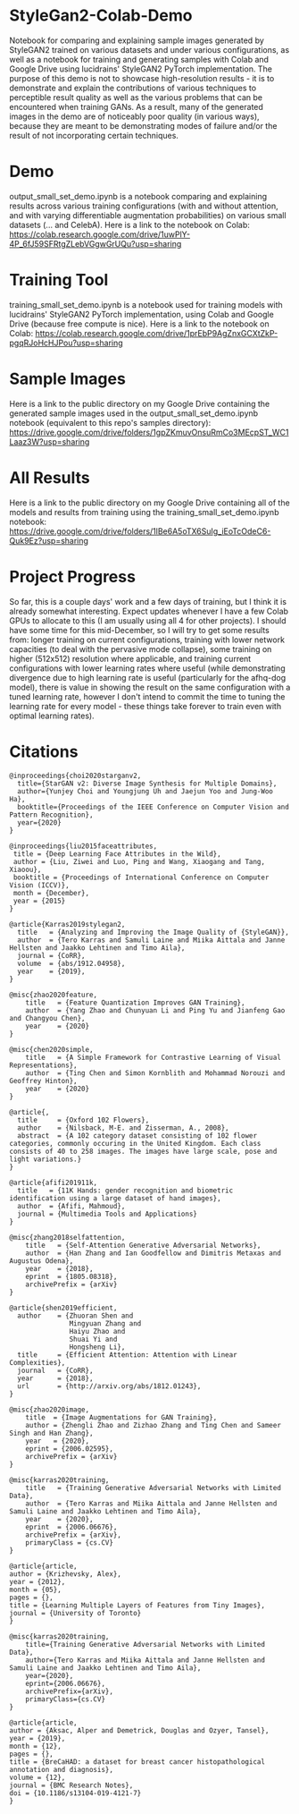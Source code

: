 # StyleGan2-Colab-Demo
Notebook for comparing and explaining sample images generated by StyleGAN2 trained on various datasets and under various configurations, as well as a notebook for training and generating samples with Colab and Google Drive using lucidrains' StyleGAN2 PyTorch implementation. The purpose of this demo is not to showcase high-resolution results - it is to demonstrate and explain the contributions of various techniques to perceptible result quality as well as the various problems that can be encountered when training GANs. As a result, many of the generated images in the demo are of noticeably poor quality (in various ways), because they are meant to be demonstrating modes of failure and/or the result of not incorporating certain techniques.

# Demo
output_small_set_demo.ipynb is a notebook comparing and explaining results across various training configurations (with and without attention,
and with varying differentiable augmentation probabilities) on various small datasets (... and CelebA). Here is a link to the
notebook on Colab:
https://colab.research.google.com/drive/1uwPlY-4P_6fJ59SFRtgZLebVGgwGrUQu?usp=sharing

# Training Tool
training_small_set_demo.ipynb is a notebook used for training models with lucidrains' StyleGAN2 PyTorch implementation, using Colab
and Google Drive (because free compute is nice). Here is a link to the notebook on Colab:
https://colab.research.google.com/drive/1prEbP9AgZnxGCXtZkP-pgqRJoHcHJPou?usp=sharing

# Sample Images
Here is a link to the public directory on my Google Drive containing the generated sample images used in the
output_small_set_demo.ipynb notebook (equivalent to this repo's samples directory):
https://drive.google.com/drive/folders/1gpZKmuvOnsuRmCo3MEcpST_WC1Laaz3W?usp=sharing

# All Results
Here is a link to the public directory on my Google Drive containing all of the models and results from training using the
training_small_set_demo.ipynb notebook:
https://drive.google.com/drive/folders/1lBe6A5oTX6SuIg_iEoTcOdeC6-Quk9Ez?usp=sharing

# Project Progress
So far, this is a couple days' work and a few days of training, but I think it is already somewhat interesting. Expect updates whenever I have a few Colab GPUs to allocate to this (I am usually using all 4 for other projects). I should have some time for this mid-December, so I will try to get some results from: longer training on current configurations, training with lower network capacities (to deal with the pervasive mode collapse), some training on higher (512x512) resolution where applicable, and training current configurations with lower learning rates where useful (while demonstrating divergence due to high learning rate is useful (particularly for the afhq-dog model), there is value in showing the result on the same configuration with a tuned learning rate, however I don't intend to commit the time to tuning the learning rate for every model - these things take forever to train even with optimal learning rates).

# Citations
    @inproceedings{choi2020starganv2,
      title={StarGAN v2: Diverse Image Synthesis for Multiple Domains},
      author={Yunjey Choi and Youngjung Uh and Jaejun Yoo and Jung-Woo Ha},
      booktitle={Proceedings of the IEEE Conference on Computer Vision and Pattern Recognition},
      year={2020}
    }

    @inproceedings{liu2015faceattributes,
     title = {Deep Learning Face Attributes in the Wild},
     author = {Liu, Ziwei and Luo, Ping and Wang, Xiaogang and Tang, Xiaoou},
     booktitle = {Proceedings of International Conference on Computer Vision (ICCV)},
     month = {December},
     year = {2015} 
    }

    @article{Karras2019stylegan2,
      title   = {Analyzing and Improving the Image Quality of {StyleGAN}},
      author  = {Tero Karras and Samuli Laine and Miika Aittala and Janne Hellsten and Jaakko Lehtinen and Timo Aila},
      journal = {CoRR},
      volume  = {abs/1912.04958},
      year    = {2019},
    }

    @misc{zhao2020feature,
        title   = {Feature Quantization Improves GAN Training},
        author  = {Yang Zhao and Chunyuan Li and Ping Yu and Jianfeng Gao and Changyou Chen},
        year    = {2020}
    }

    @misc{chen2020simple,
        title   = {A Simple Framework for Contrastive Learning of Visual Representations},
        author  = {Ting Chen and Simon Kornblith and Mohammad Norouzi and Geoffrey Hinton},
        year    = {2020}
    }

    @article{,
      title     = {Oxford 102 Flowers},
      author    = {Nilsback, M-E. and Zisserman, A., 2008},
      abstract  = {A 102 category dataset consisting of 102 flower categories, commonly occuring in the United Kingdom. Each class consists of 40 to 258 images. The images have large scale, pose and light variations.}
    }

    @article{afifi201911k,
      title   = {11K Hands: gender recognition and biometric identification using a large dataset of hand images},
      author  = {Afifi, Mahmoud},
      journal = {Multimedia Tools and Applications}
    }

    @misc{zhang2018selfattention,
        title   = {Self-Attention Generative Adversarial Networks},
        author  = {Han Zhang and Ian Goodfellow and Dimitris Metaxas and Augustus Odena},
        year    = {2018},
        eprint  = {1805.08318},
        archivePrefix = {arXiv}
    }

    @article{shen2019efficient,
      author    = {Zhuoran Shen and
                   Mingyuan Zhang and
                   Haiyu Zhao and
                   Shuai Yi and
                   Hongsheng Li},
      title     = {Efficient Attention: Attention with Linear Complexities},
      journal   = {CoRR},  
      year      = {2018},
      url       = {http://arxiv.org/abs/1812.01243},
    }

    @misc{zhao2020image,
        title  = {Image Augmentations for GAN Training},
        author = {Zhengli Zhao and Zizhao Zhang and Ting Chen and Sameer Singh and Han Zhang},
        year   = {2020},
        eprint = {2006.02595},
        archivePrefix = {arXiv}
    }

    @misc{karras2020training,
        title   = {Training Generative Adversarial Networks with Limited Data},
        author  = {Tero Karras and Miika Aittala and Janne Hellsten and Samuli Laine and Jaakko Lehtinen and Timo Aila},
        year    = {2020},
        eprint  = {2006.06676},
        archivePrefix = {arXiv},
        primaryClass = {cs.CV}
    }

    @article{article,
    author = {Krizhevsky, Alex},
    year = {2012},
    month = {05},
    pages = {},
    title = {Learning Multiple Layers of Features from Tiny Images},
    journal = {University of Toronto}
    }

    @misc{karras2020training,
        title={Training Generative Adversarial Networks with Limited Data},
        author={Tero Karras and Miika Aittala and Janne Hellsten and Samuli Laine and Jaakko Lehtinen and Timo Aila},
        year={2020},
        eprint={2006.06676},
        archivePrefix={arXiv},
        primaryClass={cs.CV}
    }

    @article{article,
    author = {Aksac, Alper and Demetrick, Douglas and Ozyer, Tansel},
    year = {2019},
    month = {12},
    pages = {},
    title = {BreCaHAD: a dataset for breast cancer histopathological annotation and diagnosis},
    volume = {12},
    journal = {BMC Research Notes},
    doi = {10.1186/s13104-019-4121-7}
    }
